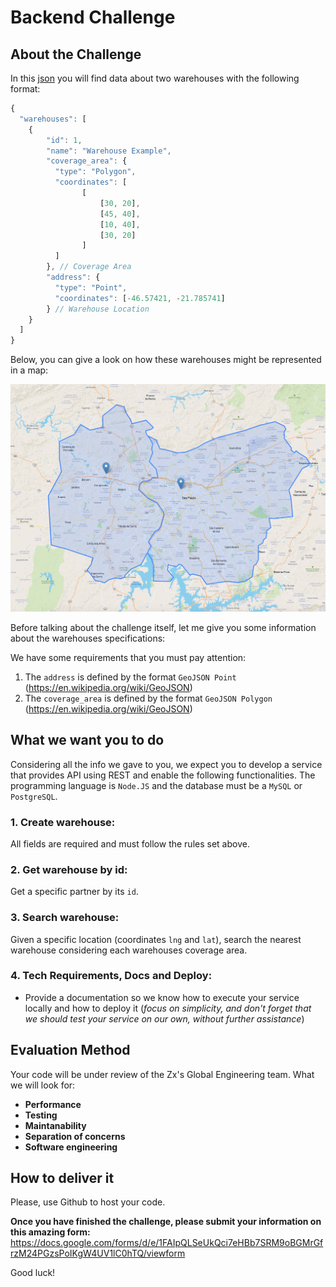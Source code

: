 # Backend Challenge

## About the Challenge

In this [json](warehouses.json) you will find data about two warehouses with the following format:
```javascript
{
  "warehouses": [ 
    {
        "id": 1, 
        "name": "Warehouse Example",
        "coverage_area": { 
          "type": "Polygon", 
          "coordinates": [
                [
                    [30, 20],
                    [45, 40],
                    [10, 40],
                    [30, 20]
                ]
          ]
        }, // Coverage Area
        "address": { 
          "type": "Point",
          "coordinates": [-46.57421, -21.785741]
        } // Warehouse Location
    }
  ]
}
```

Below, you can give a look on how these warehouses might be represented in a map:

![Warehouses in map](../files/images/warehouses.png)

Before talking about the challenge itself, let me give you some information about the warehouses specifications:

We have some requirements that you must pay attention:

1. The `address` is defined by the format `GeoJSON Point` (https://en.wikipedia.org/wiki/GeoJSON)
2. The `coverage_area` is defined by the format `GeoJSON Polygon` (https://en.wikipedia.org/wiki/GeoJSON) 

## What we want you to do

Considering all the info we gave to you, we expect you to develop a service that provides API using REST and enable the following functionalities. The programming language is `Node.JS` and the database must be a `MySQL` or `PostgreSQL`. 

### 1. Create warehouse: 

All fields are required and must follow the rules set above.

### 2. Get warehouse by id:

Get a specific partner by its `id`.

### 3. Search warehouse:

Given a specific location (coordinates `lng` and `lat`), search the nearest warehouse considering each warehouses coverage area.

### 4. Tech Requirements, Docs and Deploy:

* Provide a documentation so we know how to execute your service locally and how to deploy it (*focus on simplicity, and don't forget that we should test your service on our own, without further assistance*)

## Evaluation Method

Your code will be under review of the Zx's Global Engineering team. What we will look for:
- **Performance**
- **Testing**
- **Maintanability**
- **Separation of concerns**
- **Software engineering**

## How to deliver it

Please, use Github to host your code.

**Once you have finished the challenge, please submit your information on this amazing form:**
  https://docs.google.com/forms/d/e/1FAIpQLSeUkQci7eHBb7SRM9oBGMrGfrzM24PGzsPoIKgW4UV1lC0hTQ/viewform

Good luck!